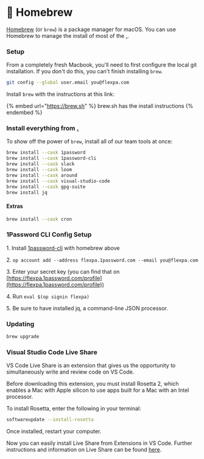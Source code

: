 # 🍺 Homebrew

[Homebrew](https://brew.sh/) (or `brew`) is a package manager for macOS. You can use Homebrew to manage the install of most of the [.](./ "mention").

### Setup

From a completely fresh Macbook, you'll need to first configure the local git installation. If you don't do this, you can't finish installing `brew`.

```bash
git config --global user.email you@flexpa.com
```

Install `brew` with the instructions at this link:

{% embed url="https://brew.sh" %}
brew.sh has the install instructions
{% endembed %}

### Install everything from [.](./ "mention")

To show off the power of `brew`, install all of our team tools at once:

```sh
brew install --cask 1password
brew install --cask 1password-cli
brew install --cask slack
brew install --cask loom
brew install --cask around
brew install --cask visual-studio-code
brew install --cask gpg-suite
brew install jq
```

#### Extras

```sh
brew install --cask cron
```

### 1Password CLI Config Setup

1\. Install [1password-cli](https://developer.1password.com/docs/cli/get-started) with homebrew above

2\. `op account add --address flexpa.1password.com --email you@flexpa.com`

3\. Enter your secret key (you can find that on [https://flexpa.1password.com/profile](https://flexpa.1password.com/profile))

4\. Run `eval $(op signin flexpa)`

5\. Be sure to have installed jq, a command-line JSON processor.

### Updating

```sh
brew upgrade
```

### Visual Studio Code Live Share

VS Code Live Share is an extension that gives us the opportunity to simultaneously write and review code on VS Code.&#x20;

Before downloading this extension, you must install Rosetta 2, which enables a Mac with Apple silicon to use apps built for a Mac with an Intel processor.&#x20;

To install Rosetta, enter the following in your terminal:

```bash
softwareupdate --install-rosetta
```

Once installed, restart your computer.

Now you can easily install Live Share from Extensions in VS Code. Further instructions and information on Live Share can be found [here](https://code.visualstudio.com/learn/collaboration/live-share).
